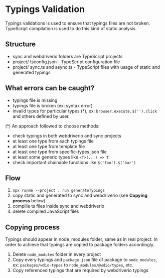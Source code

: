 Typings Validation
==================

Typings validations is used to ensure that typings files are not broken.
TypeScript compilation is used to do this kind of static analysis.

## Structure

- sync and webdriverio folders are TypeScript projects
- project/ tsconfig.json - TypeScript configuration file
- project/ sync.ts and async.ts - TypeScript files with usage of static and generated typings

## What errors can be caught?

- typings file is missing
- typings file is broken (ex: syntax error)
- invalid types for particular types (*), ex: `browser.execute`, `$('').click` and others defined by user.

(*) An approach followed to choose methods:

- check typings in both webdriverio and sync projects
- at least one type from each typings file
- at least one type from template file
- at least one type from specific-types.json file
- at least some generic types like `<T>(...) => T`
- check important chainable functions like `$('foo').$('bar')`

## Flow

1. `npx runme --project . run generateTypings`
2. copy static and generated to sync and webdriverio (see **Copying process** below)
3. complile ts files inside sync and webdriverio
4. delete compiled JavaScript files

## Copying process

Typings should appear in node_modules folder, same as in real project. In order to achieve that typings are copied to package folders accordingly.

1. Delete `node_modules` folder in every project
2. Copy every typings and `package.json` file of package to `node_modules`, ex: `packages/wdio-types` to `node_modules/@wdio/types`, etc.
3. Copy referenced typings that are required by webdriverio typings
